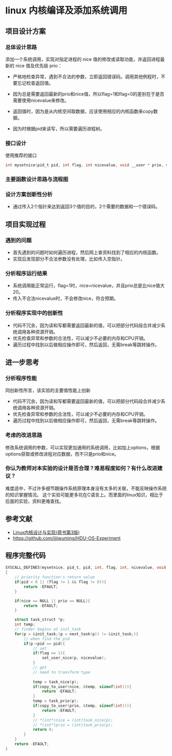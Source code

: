 # linux 内核编译及添加系统调用

## 项目设计方案

### 总体设计思路

添加一个系统调用，实现对指定进程的 nice 值的修改或读取功能，并返回进程最新的 nice 值及优先级 prio：

* 严格地检查异常，遇到不合法的参数，立即返回错误码。调用其他例程时，不要忘记检查返回值。

* 因为总是需要返回最新的prio和nice值，所以flag=1和flag=0的差别在于是否需要使用nicevalue来修改。

* 返回值时，因为是从内核空间取数据，应该使用相应的内核函数来copy数据。

* 因为时根据pid来读写，所以需要遍历进程树。

### 接口设计

使用推荐的接口

```C
int mysetnice(pid_t pid, int flag, int nicevalue, void __user * prio, void __user * nice);
```

### 主要函数设计思路与流程图


### 设计方案创新性分析

* 通过传入2个指针来达到返回3个值的目的，2个需要的数据和一个错误码。

## 项目实现过程

### 遇到的问题

* 首先遇到的问题时如何遍历进程，然后网上查资料找到了相应的内核函数。
* 实现后发现部分不合法参数没有处理，比如传入空指针。

### 分析程序运行结果

* 系统调用能正常运行，flag=1时，nice=nicevalue，并且prio总是比nice值大20。
* 传入不合法nicevalue时，不会修改nice，符合预期。

### 分析程序实现中的创新性

* 代码不冗余，因为读和写都需要返回最新的值，可以把部分代码段合并减少系统调用各种资源开销。
* 优先检查异常和参数的合法性，可以减少不必要的内存和CPU开销。
* 遍历过程中找到以后做相应操作即可，然后返回，无需break等跳转操作。

## 进一步思考

### 分析程序性能

同创新性所言，该实验的主要值性能上创新

* 代码不冗余，因为读和写都需要返回最新的值，可以把部分代码段合并减少系统调用各种资源开销。
* 优先检查异常和参数的合法性，可以减少不必要的内存和CPU开销。
* 遍历过程中找到以后做相应操作即可，然后返回，无需break等跳转操作。

### 考虑的改进思路

修改系统调用的参数，可以实现更加通用的系统调用，比如加上options，根据options获取或修改进程对应数据，而不只是prio和nice。

### 你认为教师对本实验的设计是否合理？难易程度如何？有什么改进建议？

难度适中，不过许多细节跟操作系统原理本身没有太多的关联，不能反映操作系统的知识掌握情况。
这个实验可能更多坑在C语言上。而里面的linux知识，相比于后面的实验，资料更难查找。

## 参考文献

* [Linux内核设计与实现(原书第3版)](https://book.douban.com/subject/6097773/)
* https://github.com/jijiwuming/HDU-OS-Experiment

## 程序完整代码

```C
SYSCALL_DEFINE5(mysetnice, pid_t, pid, int, flag, int, nicevalue, void __user *, prio, void __user *, nice)
{
	// priority function's return value
	if(pid < 0 || (flag != 1 && flag != 0)){
		return -EFAULT;
	}

	if(nice == NULL || prio == NULL){
		return -EFAULT;
	}

	struct task_struct *p;
	int temp;
	// finder begins at init_task
	for(p = &init_task;(p = next_task(p)) != &init_task;){
		// when find the pid
		if(p->pid == pid){
			// set
			if(flag == 1){
				set_user_nice(p, nicevalue);
			}
			// get
			// need to transform type
			
			temp = task_nice(p);
			if(copy_to_user(nice, &temp, sizeof(int))){
				return -EFAULT;
			}
			temp = task_prio(p);
			if(copy_to_user(prio, &temp, sizeof(int))){
				return -EFAULT;
			}
			// *(int*)nice = (int)task_nice(p);
			// *(int*)prio = (int)task_prio(p);
			return 0;
		}
	}
	return -EFAULT;
}
```